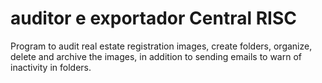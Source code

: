 # auditor e exportador Central RISC
  Program to audit real estate registration images, create folders, organize, delete and archive the images, in addition to sending emails to warn of inactivity in folders.
